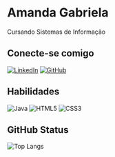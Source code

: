 # Amanda Gabriela
Cursando Sistemas de Informação 

## Conecte-se comigo
[![LinkedIn](https://img.shields.io/badge/LinkedIn-0077B5?style=for-the-badge&logo=linkedin&logoColor=)](https://www.linkedin.com/in/amangxc/)
[![GitHub](https://img.shields.io/badge/GitHub-100000?style=for-the-badge&logo=github&logoColor=white)](https://github.com/amangxc)

## Habilidades
![Java](https://img.shields.io/badge/java-%23ED8B00.svg?style=for-the-badge&logo=openjdk&logoColor=white)
![HTML5](https://img.shields.io/badge/HTML5-E34F26?style=for-the-badge&logo=html5&logoColor=white)
![CSS3](https://img.shields.io/badge/CSS3-1572B6?style=for-the-badge&logo=css3&logoColor=white)


## GitHub Status
![Top Langs](https://github-readme-stats-git-masterrstaa-rickstaa.vercel.app/api/top-langs/?username=amangxc&bg_color=&border_color=6A5ACD&title_color=E94D5F&text_color=7B68EE)



